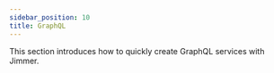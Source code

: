 ```yaml
---
sidebar_position: 10
title: GraphQL
---
```


This section introduces how to quickly create GraphQL services with Jimmer.